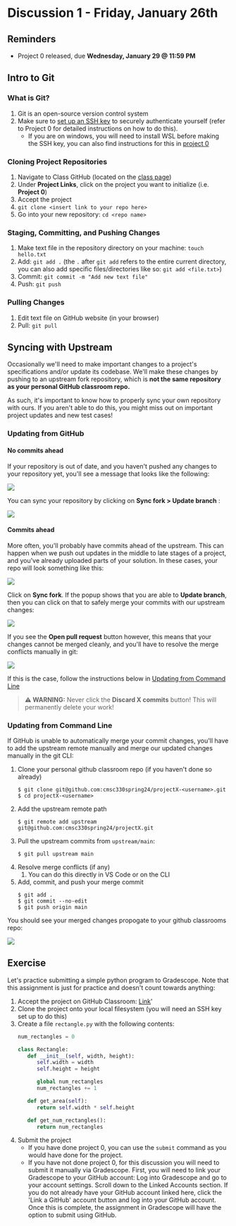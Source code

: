 # Discussion 1 - Friday, January 26th

## Reminders

- Project 0 released, due **Wednesday, January 29 @ 11:59 PM**

## Intro to Git

### What is Git?

1. Git is an open-source version control system
2. Make sure to [set up an SSH key](https://github.com/cmsc330spring24/cmsc330spring24/blob/main/projects/project0.md#set-up-ssh-authentication) to securely authenticate yourself (refer to Project 0 for detailed instructions on how to do this).
   - If you are on windows, you will need to install WSL before making the SSH key, you can also find instructions for this in [project 0](https://github.com/cmsc330spring24/cmsc330spring24/blob/main/projects/project0.md#windows)

### Cloning Project Repositories

1. Navigate to Class GitHub (located on the [class page](https://bakalian.cs.umd.edu/330))
1. Under **Project Links**, click on the project you want to initialize (i.e. **Project 0**)
1. Accept the project
1. `git clone <insert link to your repo here>`
1. Go into your new repository: `cd <repo name>`

### Staging, Committing, and Pushing Changes

1. Make text file in the repository directory on your machine: `touch hello.txt`
2. Add: `git add .` (the `.` after `git add` refers to the entire current directory, you can also add specific files/directories like so: `git add <file.txt>`)
3. Commit: `git commit -m "Add new text file"`
4. Push: `git push`


### Pulling Changes

1. Edit text file on GitHub website (in your browser)
2. Pull: `git pull`

## Syncing with Upstream

Occasionally we'll need to make important changes to a project's specifications and/or update its codebase. We'll make these changes by pushing to an upstream fork repository, which is **not the same repository as your personal GitHub classroom repo.**

As such, it's important to know how to properly sync your own repository with ours. If you aren't able to do this, you might miss out on important project updates and new test cases!

### Updating from GitHub

#### No commits ahead

If your repository is out of date, and you haven't pushed any changes to your repository yet, you'll see a message that looks like the following:

![](./imgs/1.png)

You can sync your repository by clicking on **Sync fork > Update branch** :

![](./imgs/2.png)

#### Commits ahead

More often, you'll probably have commits ahead of the upstream. This can happen when we push out updates in the middle to late stages of a project, and you've already uploaded parts of your solution. In these cases, your repo will look something like this:

![](./imgs/3.png)

Click on **Sync fork**. If the popup shows that you are able to **Update branch**, then you can click on that to safely merge your commits with our upstream changes:

![](./imgs/4.png)

If you see the **Open pull request** button however, this means that your changes cannot be merged cleanly, and you'll have to resolve the merge conflicts manually in git:

![](./imgs/5.png)

If this is the case, follow the instructions below in [Updating from Command Line](#updating-from-command-line)

> **⚠️ WARNING:** Never click the **Discard X commits** button! This will permanently delete your work!

### Updating from Command Line

If GitHub is unable to automatically merge your commit changes, you'll have to add the upstream remote manually and merge our updated changes manually in the git CLI:

1. Clone your personal github classroom repo (if you haven't done so already)
   ```shell
   $ git clone git@github.com:cmsc330spring24/projectX-<username>.git
   $ cd projectX-<username>
   ```
2. Add the upstream remote path
   ```shell
   $ git remote add upstream git@github.com:cmsc330spring24/projectX.git
   ```
3. Pull the upstream commits from `upstream/main`:
   ```shell
   $ git pull upstream main
   ```
4. Resolve merge conflicts (if any)
   1. You can do this directly in VS Code or on the CLI
5. Add, commit, and push your merge commit
   ```shell
   $ git add .
   $ git commit --no-edit
   $ git push origin main
   ```

You should see your merged changes propogate to your github classrooms repo:

![](./imgs/6.png)

## Exercise

Let's practice submitting a simple python program to Gradescope. Note that this assignment is just for practice and doesn't count towards anything:

1. Accept the project on GitHub Classroom: [Link](https://classroom.github.com/a/QqY-hMin)'
2. Clone the project onto your local filesystem (you will need an SSH key set up to do this)
3. Create a file `rectangle.py` with the following contents:
   ```python
   num_rectangles = 0

   class Rectangle:
      def __init__(self, width, height):
         self.width = width
         self.height = height

         global num_rectangles
         num_rectangles += 1

      def get_area(self):
         return self.width * self.height

      def get_num_rectangles():
         return num_rectangles
   ```
4. Submit the project
     - If you have done project 0, you can use the `submit` command as you would have done for the project.
     - If you have not done project 0, for this discussion you will need to submit it manually via Gradescope. First, you will need to link your Gradescope to your GitHub account: Log into Gradescope and go to your account settings. Scroll down to the Linked Accounts section. If you do not already have your GitHub account linked here, click the 'Link a GitHub' account button and log into your GitHub account. Once this is complete, the assignment in Gradescope will have the option to submit using GitHub.
